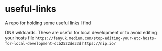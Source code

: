 # useful-links
A repo for holding some useful links I find

DNS wildcards. These are useful for local development or to avoid editing your hosts file
`https://fenyuk.medium.com/stop-editing-your-etc-hosts-for-local-development-dcb2522de33d`
`https://nip.io/` 
